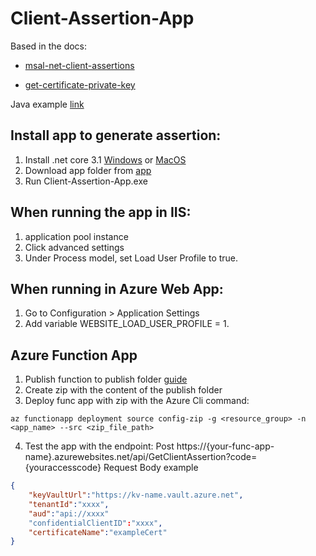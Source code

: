 # Client-Assertion-App

Based in the docs:
* [msal-net-client-assertions](https://docs.microsoft.com/en-us/azure/active-directory/develop/msal-net-client-assertions)

* [get-certificate-private-key](https://docs.microsoft.com/en-us/samples/azure/azure-sdk-for-net/get-certificate-private-key/)

Java example [link](https://docs.microsoft.com/en-us/azure/active-directory/develop/msal-java-token-cache-serialization)

## Install app to generate assertion:

1. Install .net core 3.1 [Windows](https://dotnet.microsoft.com/en-us/download/dotnet/thank-you/runtime-3.1.26-windows-x64-installer) or [MacOS](https://dotnet.microsoft.com/en-us/download/dotnet/thank-you/runtime-3.1.26-macos-x64-installer)
2. Download app folder from [app](https://github.com/jagojar/Client-Assertion-App/tree/master/app)
3. Run Client-Assertion-App.exe

## When running the app in IIS: 
1. application pool instance
2. Click advanced settings
3. Under Process model, set Load User Profile to true.

## When running in Azure Web App:
1. Go to Configuration > Application Settings 
2. Add variable WEBSITE_LOAD_USER_PROFILE = 1.

## Azure Function App
1. Publish function to publish folder [guide](https://docs.microsoft.com/en-us/visualstudio/deployment/quickstart-deploy-aspnet-web-app?view=vs-2022&tabs=folder)
2. Create zip with the content of the publish folder
3. Deploy func app with zip with the Azure Cli command:

```
az functionapp deployment source config-zip -g <resource_group> -n <app_name> --src <zip_file_path>
```
4. Test the app with the endpoint:
Post https://{your-func-app-name}.azurewebsites.net/api/GetClientAssertion?code={youraccesscode}
Request Body example
```json
{
	"keyVaultUrl":"https://kv-name.vault.azure.net",
	"tenantId":"xxxx",
	"aud":"api://xxxx"
	"confidentialClientID":"xxxx",
	"certificateName":"exampleCert"
}
```
